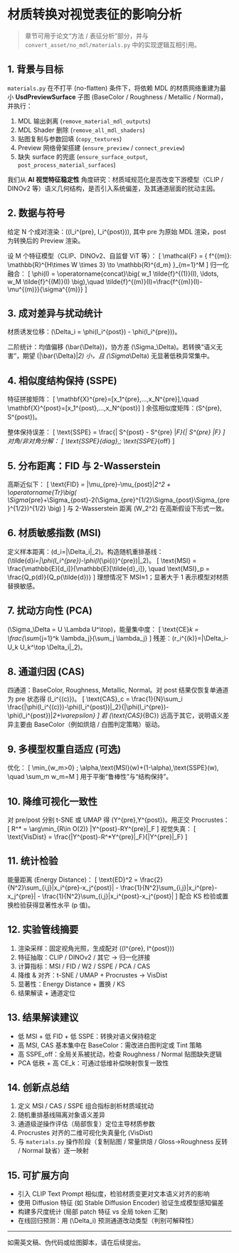 # 材质转换对视觉表征的影响分析

> 章节可用于论文“方法 / 表征分析”部分，并与 `convert_asset/no_mdl/materials.py` 中的实现逻辑互相引用。

## 1. 背景与目标
`materials.py` 在不打平 (no-flatten) 条件下，将依赖 MDL 的材质网络重建为最小 **UsdPreviewSurface** 子图 (BaseColor / Roughness / Metallic / Normal)，并执行：
1. MDL 输出剥离 (`remove_material_mdl_outputs`)
2. MDL Shader 删除 (`remove_all_mdl_shaders`)
3. 贴图复制与参数回填 (`copy_textures`)
4. Preview 网络骨架搭建 (`ensure_preview` / `connect_preview`)
5. 缺失 surface 的兜底 (`ensure_surface_output`, `post_process_material_surfaces`)

我们从 **AI 视觉特征稳定性** 角度研究：材质域规范化是否改变下游模型（CLIP / DINOv2 等）语义几何结构，是否引入系统偏差，及其通道层面的扰动主因。

## 2. 数据与符号
给定 N 个成对渲染：\((I_i^{pre}, I_i^{post})\), 其中 pre 为原始 MDL 渲染，post 为转换后的 Preview 渲染。

设 M 个特征模型（CLIP、DINOv2、自监督 ViT 等）：
\[
\mathcal{F} = \{ f^{(m)}: \mathbb{R}^{H\times W \times 3} \to \mathbb{R}^{d_m} \}_{m=1}^M
\]
归一化融合：
\[
\phi(I) = \operatorname{concat}\big( w_1 \tilde{f}^{(1)}(I), \ldots, w_M \tilde{f}^{(M)}(I) \big),\quad \tilde{f}^{(m)}(I)=\frac{f^{(m)}(I)-\mu^{(m)}}{\sigma^{(m)}}
\]

## 3. 成对差异与扰动统计
材质诱发位移：\(\Delta_i = \phi(I_i^{post}) - \phi(I_i^{pre})\)。

二阶统计：均值偏移 \(\bar{\Delta}\)，协方差 \(\Sigma_\Delta\)。若转换“语义无害”，期望 \(\|\bar{\Delta}\|_2\) 小，且 \(\Sigma_\Delta\) 无显著低秩异常集中。

## 4. 相似度结构保持 (SSPE)
特征拼接矩阵：
\[
\mathbf{X}^{pre}=[x_1^{pre},...,x_N^{pre}],\quad \mathbf{X}^{post}=[x_1^{post},...,x_N^{post}]
\]
余弦相似度矩阵：\(S^{pre}, S^{post}\)。

整体保持误差：
\[
\text{SSPE} = \frac{\| S^{post} - S^{pre} \|_F}{\| S^{pre} \|_F}
\]
对角/非对角分解：
\[
\text{SSPE}_{diag},\; \text{SSPE}_{off}
\]

## 5. 分布距离：FID 与 2-Wasserstein
高斯近似下：
\[
\text{FID} = \|\mu_{pre}-\mu_{post}\|_2^2 + \operatorname{Tr}\big( \Sigma_{pre}+\Sigma_{post}-2(\Sigma_{pre}^{1/2}\Sigma_{post}\Sigma_{pre}^{1/2})^{1/2} \big)
\]
与 2-Wasserstein 距离 \(W_2^2\) 在高斯假设下形式一致。

## 6. 材质敏感指数 (MSI)
定义样本距离：\(d_i=\|\Delta_i\|_2\)。构造随机重排基线：\(\tilde{d}_i=\|\phi(I_i^{pre})-\phi(I_{\pi(i)}^{pre})\|_2\)。
\[
\text{MSI} = \frac{\mathbb{E}[d_i]}{\mathbb{E}[\tilde{d}_i]}, \quad \text{MSI}_p = \frac{Q_p(d)}{Q_p(\tilde{d})}
\]
理想情况下 MSI≈1；显著大于 1 表示模型对材质替换敏感。

## 7. 扰动方向性 (PCA)
\(\Sigma_\Delta = U \Lambda U^\top\)，能量集中度：
\[
\text{CE}_k = \frac{\sum_{j=1}^k \lambda_j}{\sum_j \lambda_j}
\]
残差：\(r_i^{(k)}=\|\Delta_i-U_k U_k^\top \Delta_i\|_2\)。

## 8. 通道归因 (CAS)
四通道：BaseColor, Roughness, Metallic, Normal。对 post 结果仅恢复单通道为 pre 状态得 \(I_i^{(c)}\)。
\[
\text{CAS}_c = \frac{1}{N}\sum_i \frac{\|\phi(I_i^{(c)})-\phi(I_i^{post})\|_2}{\|\phi(I_i^{pre})-\phi(I_i^{post})\|_2+\varepsilon}
\]
若 \(\text{CAS}_{BC}\) 远高于其它，说明语义差异主要由 BaseColor（例如烘焙 / 白图判定策略）驱动。

## 9. 多模型权重自适应 (可选)
优化：
\[
\min_{w_m>0} \; \alpha\,\text{MSI}(w)+(1-\alpha)\,\text{SSPE}(w), \quad \sum_m w_m=M
\]
用于平衡“鲁棒性”与“结构保持”。

## 10. 降维可视化一致性
对 pre/post 分别 t-SNE 或 UMAP 得 \(Y^{pre},Y^{post}\)。用正交 Procrustes：
\[
R^* = \arg\min_{R\in O(2)} \|Y^{post}-RY^{pre}\|_F
\]
视觉失真：
\[
\text{VisDist} = \frac{\|Y^{post}-R^*Y^{pre}\|_F}{\|Y^{pre}\|_F}
\]

## 11. 统计检验
能量距离 (Energy Distance)：
\[
\text{ED}^2 = \frac{2}{N^2}\sum_{i,j}\|x_i^{pre}-x_j^{post}\| - \frac{1}{N^2}\sum_{i,j}\|x_i^{pre}-x_j^{pre}\| - \frac{1}{N^2}\sum_{i,j}\|x_i^{post}-x_j^{post}\|
\]
配合 KS 检验或置换检验获得显著性水平 (p 值)。

## 12. 实验管线摘要
1. 渲染采样：固定视角光照，生成配对 \((I^{pre}, I^{post})\)
2. 特征抽取：CLIP / DINOv2 / 其它 → 归一化拼接
3. 计算指标：MSI / FID / W2 / SSPE / PCA / CAS
4. 降维 & 对齐：t-SNE / UMAP + Procrustes → VisDist
5. 显著性：Energy Distance + 置换 / KS
6. 结果解读 + 通道定位

## 13. 结果解读建议
- 低 MSI + 低 FID + 低 SSPE：转换对语义保持稳定
- 高 MSI, CAS 基本集中在 BaseColor：需改进白图判定或 Tint 策略
- 高 SSPE_off：全局关系被扰动，检查 Roughness / Normal 贴图缺失逻辑
- PCA 低秩 + 高 CE_k：可通过低维补偿映射恢复一致性

## 14. 创新点总结
1. 定义 MSI / CAS / SSPE 组合指标剖析材质域扰动
2. 随机重排基线隔离对象语义差异
3. 通道级逆操作评估（局部恢复）定位主导材质参数
4. Procrustes 对齐的二维可视化失真量化 (VisDist)
5. 与 `materials.py` 操作阶段（复制贴图 / 常量烘焙 / Gloss→Roughness 反转 / Normal 缺省）逐一映射

## 15. 可扩展方向
- 引入 CLIP Text Prompt 相似度，检验材质变更对文本语义对齐的影响
- 使用 Diffusion 特征 (如 Stable Diffusion Encoder) 验证生成模型感知偏差
- 构建多尺度统计 (局部 patch 特征 vs 全局 token 汇聚)
- 在线回归预测：用 \(\Delta_i\) 预测通道改动类型（判别可解释性）

---
如需英文稿、伪代码或绘图脚本，请在后续提出。
